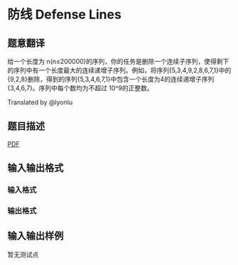 # 防线 Defense Lines

## 题意翻译

给一个长度为 n(n≤200000)的序列，你的任务是删除一个连续子序列，使得剩下的序列中有一个长度最大的连续递增子序列。例如，将序列{5,3,4,9,2,8,6,7,1}中的{9,2,8}删除，得到的序列{5,3,4,6,7,1}中包含一个长度为4的连续递增子序列{3,4,6,7}。序列中每个数均为不超过 10^9的正整数。

Translated by @lyonlu 

## 题目描述

[problemUrl]: https://uva.onlinejudge.org/index.php?option=com_onlinejudge&Itemid=8&category=447&page=show_problem&problem=4217

[PDF](https://uva.onlinejudge.org/external/14/p1471.pdf)

## 输入输出格式

### 输入格式

### 输出格式

## 输入输出样例

暂无测试点

